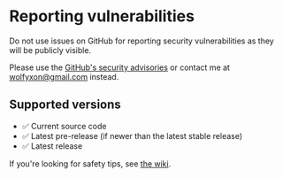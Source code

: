 # Reporting vulnerabilities

Do not use issues on GitHub for reporting security vulnerabilities as they will be publicly visible.

Please use the [GitHub's security advisories](https://github.com/Wolfyxon/GodotTogether/security/advisories/new) or contact me at wolfyxon@gmail.com instead.

## Supported versions
- ✅ Current source code
- ✅ Latest pre-release (if newer than the latest stable release)
- ✅ Latest release

If you're looking for safety tips, see [the wiki](https://github.com/Wolfyxon/GodotTogether/wiki/Safety-tips).
